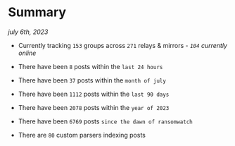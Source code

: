 
# Summary
_july 6th, 2023_

- Currently tracking `153` groups across `271` relays & mirrors - _`104` currently online_

- There have been `8` posts within the `last 24 hours`

- There have been `37` posts within the `month of july`

- There have been `1112` posts within the `last 90 days`

- There have been `2078` posts within the `year of 2023`

- There have been `6769` posts `since the dawn of ransomwatch`

- There are `80` custom parsers indexing posts
